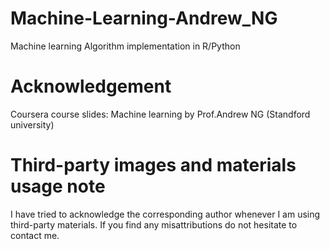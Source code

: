 # Machine-Learning-Andrew_NG

Machine learning Algorithm implementation in R/Python

# Acknowledgement

Coursera course slides: Machine learning by Prof.Andrew NG (Standford university)


# Third-party images and materials usage note

I have tried to acknowledge the corresponding author whenever I am using third-party materials. If you find any misattributions do not hesitate to contact me.
